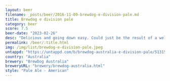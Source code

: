 ```yaml
---
layout: beer
filename: _posts/beer/2016-11-09-brewdog-e-division-pale.md
title: Brewdog e division pale
category: beer
score: 7.5
beer-date: "2023-02-26"
desc: "Delicious and going down easy. Could just be the result of a well earned thirst"
permalink: /beer/:title.html
img: /img/list/brewdog-e-division-pale.jpeg
untappd: "https://untappd.com/b/brewdog-australia-e-division-pale/5131595"
country: "Australia"
brewery: "BrewDog Australia"
breweryURL: "brewery/brewdog-australia.html"
style: "Pale Ale - American"
---
```


